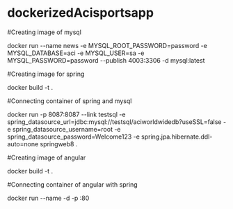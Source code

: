 # dockerizedAcisportsapp

#Creating image of mysql

docker run --name news -e MYSQL_ROOT_PASSWORD=password -e MYSQL_DATABASE=aci -e MYSQL_USER=sa -e MYSQL_PASSWORD=password --publish 4003:3306 -d mysql:latest

#Creating image for spring

docker build -t <imagename> .

#Connecting container of spring and mysql

docker run -p 8087:8087 --link testsql -e spring_datasource_url=jdbc:mysql://testsql/aciworldwidedb?useSSL=false -e spring_datasource_username=root -e spring_datasource_password=Welcome123 -e spring.jpa.hibernate.ddl-auto=none springweb8 .


#Creating image of angular

docker build -t <imagename> .


#Connecting container of angular with spring

docker run --name <containername>-d -p <CrossOriginPort>:80 <AngularImageName>


 

